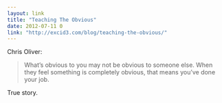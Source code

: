 ```yaml
---
layout: link
title: "Teaching The Obvious"
date: 2012-07-11 0
link: "http://excid3.com/blog/teaching-the-obvious/"
---
```


Chris Oliver:

> What’s obvious to you may not be obvious to someone else. When they feel something is completely obvious, that means you’ve done your job.

True story.
